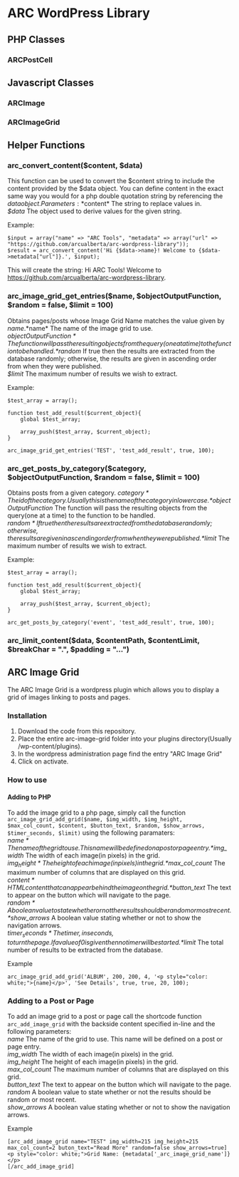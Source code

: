 # ARC WordPress Library
## PHP Classes
### ARCPostCell  

## Javascript Classes
### ARCImage
### ARCImageGrid

## Helper Functions
### arc_convert_content($content, $data)
This function can be used to convert the $content string to include the content provided by the $data object. You can define content in the exact same way you would for a php double quotation string by referencing the $data object.  
Parameters:  
*$content*          The string to replace values in.  
*$data*             The object used to derive values for the given string.  
  
Example:  
```
$input = array("name" => "ARC Tools", "metadata" => array("url" => "https://github.com/arcualberta/arc-wordpress-library"));  
$result = arc_convert_content('Hi {$data->name}! Welcome to {$data->metadata["url"]}.', $input);
```
This will create the string: Hi ARC Tools! Welcome to https://github.com/arcualberta/arc-wordpress-library.  
  
### arc_image_grid_get_entries($name, $objectOutputFunction, $random = false, $limit = 100)
Obtains pages/posts whose Image Grid Name matches the value given by $name.  
*$name*                 The name of the image grid to use.  
*$objectOutputFunction* The function will pass the resulting objects from the query(one at a time) to the function to be handled.  
*$random*               If true then the results are extracted from the database randomly; otherwise, the results are given in ascending order from when they were published.  
*$limit*                The maximum number of results we wish to extract.  
  
Example:  
```
$test_array = array();

function test_add_result($current_object){
    global $test_array;

    array_push($test_array, $current_object);
}

arc_image_grid_get_entries('TEST', 'test_add_result', true, 100);
```  
 
### arc_get_posts_by_category($category, $objectOutputFunction, $random = false, $limit = 100)
Obtains posts from a given category.
*$category*             The id of the category. Usually this is the name of the category in lowercase.  
*$objectOutputFunction* The function will pass the resulting objects from the query(one at a time) to the function to be handled.  
*$random*               If true then the results are extracted from the database randomly; otherwise, the results are given in ascending order from when they were published.  
*$limit*                The maximum number of results we wish to extract.  
  
Example:  
```
$test_array = array();

function test_add_result($current_object){
    global $test_array;

    array_push($test_array, $current_object);
}

arc_get_posts_by_category('event', 'test_add_result', true, 100);
```  

### arc_limit_content($data, $contentPath, $contentLimit, $breakChar = ".", $padding = "...")

## ARC Image Grid
The ARC Image Grid is a wordpress plugin which allows you to display a grid of images linking to posts and pages.

### Installation
1. Download the code from this repository.
2. Place the entire arc-image-grid folder into your plugins directory(Usually <wordpress directory>/wp-content/plugins).
3. In the wordpress administration page find the entry "ARC Image Grid"
4. Click on activate.

### How to use
#### Adding to PHP
To add the image grid to a php page, simply call the function `arc_image_grid_add_grid($name, $img_width, $img_height, $max_col_count, $content, $button_text, $random, $show_arrows, $timer_seconds, $limit)` using the following paramaters:  
*$name*             The name of the grid to use. This name will be defined on a post or page entry.  
*$img_width*        The width of each image(in pixels) in the grid.  
*$img_height*       The height of each image(in pixels) in the grid.  
*$max_col_count*    The maximum number of columns that are displayed on this grid.  
*$content*          HTML content that can appear behind the image on the grid.  
*$button_text*      The text to appear on the button which will navigate to the page.  
*$random*           A boolean value to state whether or not the results should be random or most recent.  
*$show_arrows*      A boolean value stating whether or not to show the navigation arrows.  
*$timer_seconds*    The timer, in seconds, to turn the page. If a value of 0 is given then no timer will be started.  
*$limit*            The total number of results to be extracted from the database.  
  
Example
```
arc_image_grid_add_grid('ALBUM', 200, 200, 4, '<p style="color: white;">{name}</p>', 'See Details', true, true, 20, 100);
```

### Adding to a Post or Page
To add an image grid to a post or page call the shortcode function `arc_add_image_grid` with the backside content specified in-line and the following parameters:  
*name*              The name of the grid to use. This name will be defined on a post or page entry.  
*img_width*         The width of each image(in pixels) in the grid.  
*img_height*        The height of each image(in pixels) in the grid.  
*max_col_count*     The maximum number of columns that are displayed on this grid.  
*button_text*       The text to appear on the button which will navigate to the page.  
*random*            A boolean value to state whether or not the results should be random or most recent.  
*show_arrows*       A boolean value stating whether or not to show the navigation arrows.  
  
Example
```
[arc_add_image_grid name="TEST" img_width=215 img_height=215 max_col_count=2 buton_text="Read More" random=false show_arrows=true]
<p style="color: white;">Grid Name: {metadata['_arc_image_grid_name']}</p>
[/arc_add_image_grid]
```